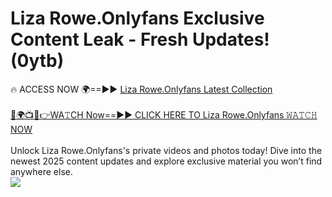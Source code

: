 # Liza Rowe.Onlyfans Exclusive Content Leak - Fresh Updates! (0ytb)

🔥 ACCESS NOW 🌍==►► <a href="https://tinyurl.com/kvy9nzfs" rel="nofollow">Liza Rowe.Onlyfans Latest Collection</a>
<br><br>
[🔴🌍📺📱👉WA𝚃CH Now==►► CLICK HERE TO Liza Rowe.Onlyfans 𝚆𝙰𝚃𝙲𝙷 NOW](https://tinyurl.com/kvy9nzfs)
<br><br>
Unlock Liza Rowe.Onlyfans's private videos and photos today! Dive into the newest 2025 content updates and explore exclusive material you won’t find anywhere else.
<br>
<a href="https://tinyurl.com/kvy9nzfs" rel="nofollow" data-target="animated-image.originalLink"><img src="https://camo.githubusercontent.com/8a4f000d20f83aca3bf7ec5f350d767afa0574a8a352519fd8cfa583a6f93a33/68747470733a2f2f692e696d6775722e636f6d2f644a486b345a712e676966" data-canonical-src="https://i.imgur.com/dJHk4Zq.gif" style="max-width: 100%; display: inline-block;" data-target="animated-image.originalImage"></a>
<br>
